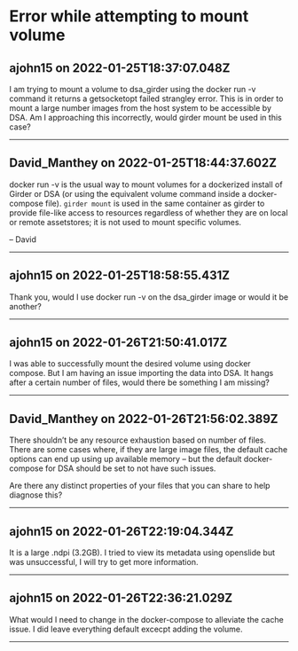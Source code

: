 # Error while attempting to mount volume

## ajohn15 on 2022-01-25T18:37:07.048Z

I am trying to mount a volume to dsa\_girder using the docker run \-v command it returns a getsocketopt failed strangley error. This is in order to mount a large number images from the host system to be accessible by DSA. Am I approaching this incorrectly, would girder mount be used in this case?


---

## David_Manthey on 2022-01-25T18:44:37.602Z

docker run \-v is the usual way to mount volumes for a dockerized install of Girder or DSA (or using the equivalent volume command inside a docker\-compose file). `girder mount` is used in the same container as girder to provide file\-like access to resources regardless of whether they are on local or remote assetstores; it is not used to mount specific volumes.


– David


---

## ajohn15 on 2022-01-25T18:58:55.431Z

Thank you, would I use docker run \-v on the dsa\_girder image or would it be another?


---

## ajohn15 on 2022-01-26T21:50:41.017Z

I was able to successfully mount the desired volume using docker compose. But I am having an issue importing the data into DSA. It hangs after a certain number of files, would there be something I am missing?


---

## David_Manthey on 2022-01-26T21:56:02.389Z

There shouldn’t be any resource exhaustion based on number of files. There are some cases where, if they are large image files, the default cache options can end up using up available memory – but the default docker\-compose for DSA should be set to not have such issues.


Are there any distinct properties of your files that you can share to help diagnose this?


---

## ajohn15 on 2022-01-26T22:19:04.344Z

It is a large .ndpi (3\.2GB). I tried to view its metadata using openslide but was unsuccessful, I will try to get more information.


---

## ajohn15 on 2022-01-26T22:36:21.029Z

What would I need to change in the docker\-compose to alleviate the cache issue. I did leave everything default excecpt adding the volume.


---

